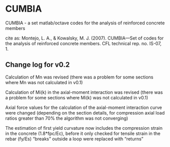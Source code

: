 # CUMBIA
CUMBIA - a set matlab/octave codes for the analysis of reinforced concrete members

cite as: Montejo, L. A., & Kowalsky, M. J. (2007). CUMBIA—Set of codes for the analysis of reinforced concrete members. CFL technical rep. no. IS-07, 1.

## Change log for v0.2

Calculation of Mn was revised (there was a problem for some sections where Mn was not calculated in v0.1)

Calculation of Mi(k) in the axial-moment interaction was revised (there was a problem for some sections where Mi(k) was not calculated in v0.1)

Axial force values for the calculation of the axial-moment interaction curve were changed (depending on the section details, for compression axial load ratios greater than 70% the algorithm was not converging)

The estimation of first yield curvature now includes the compression strain in the concrete (1.8*fpc/Ec), before it only checked for tensile strain in the rebar (fy/Es)
“breaks” outside a loop were replaced with “returns” 

